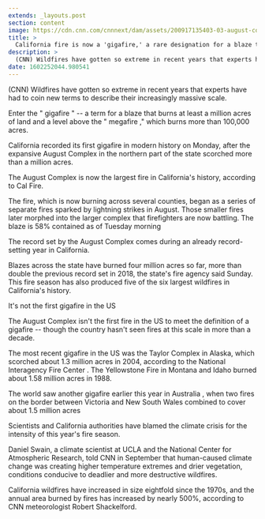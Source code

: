 ```yaml
--- 
extends: _layouts.post 
section: content 
image: https://cdn.cnn.com/cnnnext/dam/assets/200917135403-03-august-complex-fires-satellite-0914-super-tease.jpg 
title: > 
  California fire is now a 'gigafire,' a rare designation for a blaze that burns at least a million acres 
description: > 
  (CNN) Wildfires have gotten so extreme in recent years that experts have had to coin new terms to describe their increasingly massive scale.Enter the " gigafire " -- a term for a blaze that burns at least a million acres of land and a level above the " megafire ," which burns more than 100,000 acres.California recorded its first gigafire in modern history on Monday, after the expansive August Complex in the northern part of the state scorched more than a million acres.Blazes across the state have burned four million acres so far, more than double the previous record set in 2018, the state's fire agency said Sunday.The Yellowstone Fire in Montana and Idaho burned about 1.58 million acres in 1988. 
date: 1602252044.980541 
--- 
```

(CNN) Wildfires have gotten so extreme in recent years that experts have had to coin new terms to describe their increasingly massive scale.

Enter the " gigafire " -- a term for a blaze that burns at least a million acres of land and a level above the " megafire ," which burns more than 100,000 acres.

California recorded its first gigafire in modern history on Monday, after the expansive August Complex in the northern part of the state scorched more than a million acres.

The August Complex is now the largest fire in California's history, according to Cal Fire.

The fire, which is now burning across several counties, began as a series of separate fires sparked by lightning strikes in August. Those smaller fires later morphed into the larger complex that firefighters are now battling. The blaze is 58% contained as of Tuesday morning

The record set by the August Complex comes during an already record-setting year in California.

Blazes across the state have burned four million acres so far, more than double the previous record set in 2018, the state's fire agency said Sunday. This fire season has also produced five of the six largest wildfires in California's history.

It's not the first gigafire in the US

The August Complex isn't the first fire in the US to meet the definition of a gigafire -- though the country hasn't seen fires at this scale in more than a decade.

The most recent gigafire in the US was the Taylor Complex in Alaska, which scorched about 1.3 million acres in 2004, according to the National Interagency Fire Center . The Yellowstone Fire in Montana and Idaho burned about 1.58 million acres in 1988.

The world saw another gigafire earlier this year in Australia , when two fires on the border between Victoria and New South Wales combined to cover about 1.5 million acres

Scientists and California authorities have blamed the climate crisis for the intensity of this year's fire season.

Daniel Swain, a climate scientist at UCLA and the National Center for Atmospheric Research, told CNN in September that human-caused climate change was creating higher temperature extremes and drier vegetation, conditions conducive to deadlier and more destructive wildfires.

California wildfires have increased in size eightfold since the 1970s, and the annual area burned by fires has increased by nearly 500%, according to CNN meteorologist Robert Shackelford.